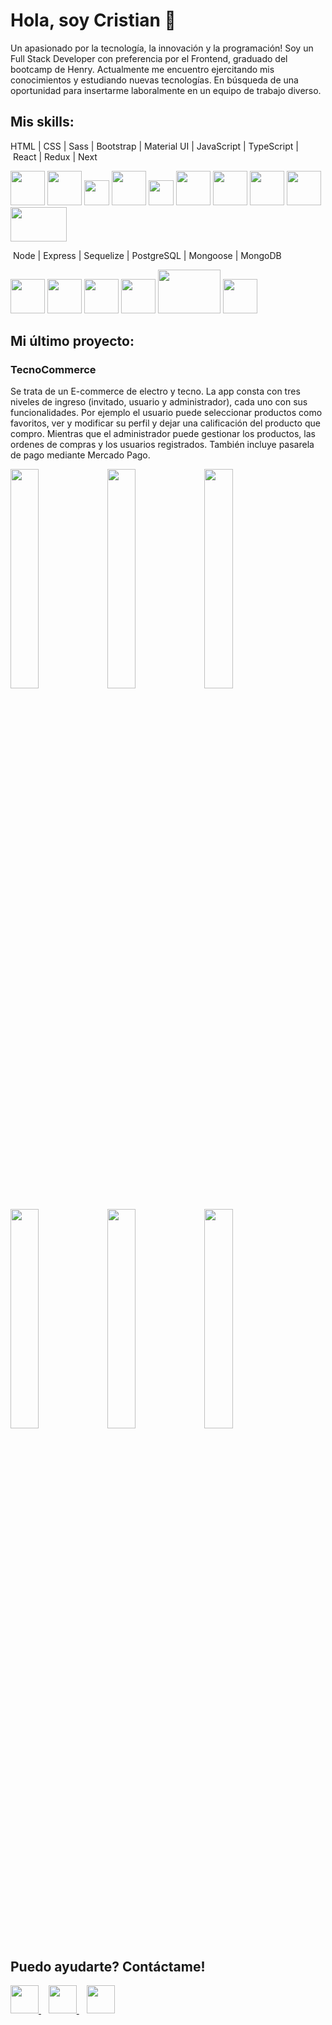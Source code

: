 # Hola, soy Cristian 👋

<p>
  Un apasionado por la tecnología, la innovación y la programación! Soy un Full Stack Developer con preferencia por el Frontend, graduado del bootcamp de Henry.
  Actualmente me encuentro ejercitando mis conocimientos y estudiando nuevas tecnologías. En búsqueda de una oportunidad para insertarme laboralmente en un equipo de trabajo diverso.
</p>

## Mis skills:

HTML&nbsp;|&nbsp;CSS&nbsp;|&nbsp;Sass&nbsp;|&nbsp;Bootstrap&nbsp;|&nbsp;Material UI&nbsp;|&nbsp;JavaScript&nbsp;|&nbsp;TypeScript&nbsp;|&nbsp;React&nbsp;|&nbsp;Redux&nbsp;|&nbsp;Next

<a>
  <img src="https://raw.githubusercontent.com/yurijserrano/Github-Profile-Readme-Logos/master/others/html.svg" height="55" width="55">
</a>
<a>
  <img src="https://raw.githubusercontent.com/yurijserrano/Github-Profile-Readme-Logos/master/others/css.svg" height="55" width="55">
</a>
<a>
  <img src="https://upload.wikimedia.org/wikipedia/commons/thumb/9/96/Sass_Logo_Color.svg/245px-Sass_Logo_Color.svg.png" height="40" width="40">
</a>
<a>
  <img src="https://cutewallpaper.org/24/bootstrap-logo-png/download-bootstrap-logo-in-vector-eps-svg-cdr-for-free--brandlogosnet.png" height="55" width="55">
</a>
<a>
  <img src="https://camo.githubusercontent.com/4915c672a5aa2a0bb15d4ece78217ef9222c2cd99095841d0fd48abb55e1f8af/68747470733a2f2f75706c6f61642e77696b696d656469612e6f72672f77696b6970656469612f636f6d6d6f6e732f7468756d622f642f64632f4c6f676f5f6d6174657269616c5f64657369676e2e7376672f35313270782d4c6f676f5f6d6174657269616c5f64657369676e2e7376672e706e67" height="40" width="40">
</a>
<a>
  <img src="https://raw.githubusercontent.com/yurijserrano/Github-Profile-Readme-Logos/master/programming%20languages/javascript.svg" height="55" width="55">
</a>
<a>
  <img src="https://raw.githubusercontent.com/yurijserrano/Github-Profile-Readme-Logos/master/programming%20languages/typescript.svg" height="55" width="55">
</a>
<a>
  <img src="https://raw.githubusercontent.com/yurijserrano/Github-Profile-Readme-Logos/master/frameworks/react.svg" height="55" width="55">
</a>
<a>
  <img src="https://raw.githubusercontent.com/yurijserrano/Github-Profile-Readme-Logos/master/frameworks/redux.svg" height="55" width="55">
</a>
<a>
  <img src="https://encrypted-tbn0.gstatic.com/images?q=tbn:ANd9GcQ2uYW06dp7DzGKN3FAe0Nvj3M-WttYSCF-SA&usqp=CAU" height="55" width="90">
</a>

&nbsp;Node&nbsp;|&nbsp;Express&nbsp;|&nbsp;Sequelize&nbsp;|&nbsp;PostgreSQL&nbsp;|&nbsp;Mongoose&nbsp;|&nbsp;MongoDB

<a>
  <img src="https://raw.githubusercontent.com/yurijserrano/Github-Profile-Readme-Logos/master/frameworks/nodejs.svg" height="55" width="55">
</a>
<a>
  <img src="https://camo.githubusercontent.com/28e93a1bfe79f991ddcd35f7833e8537f0e7b31aa326dfbe98fe7eb538b40b46/68747470733a2f2f63646e2e69636f6e2d69636f6e732e636f6d2f69636f6e73322f323431352f504e472f3531322f657870726573735f6f726967696e616c5f776f72646d61726b5f6c6f676f5f69636f6e5f3134363532382e706e67" height="55" width="55">
</a>
<a>
  <img src="https://camo.githubusercontent.com/c7df0ed52a480ff725aac7ac3a11c8aedb6f60ea8ab01929c6adea9903589222/68747470733a2f2f63646e2e69636f6e2d69636f6e732e636f6d2f69636f6e73322f323130372f504e472f3531322f66696c655f747970655f73657175656c697a655f69636f6e5f3133303137332e706e67" height="55" width="55">
</a>
<a>
  <img src="https://raw.githubusercontent.com/yurijserrano/Github-Profile-Readme-Logos/master/databases/postgresql.svg" height="55" width="55">
</a>
<a>
  <img src="https://encrypted-tbn0.gstatic.com/images?q=tbn:ANd9GcRlo1WiHA_kxWS48IuEX39GF24thYMuECukzr3Q39DZQ27hxkH0ffOie1amCuQKfNYocLc&usqp=CAU" height="70" width="100">
</a>
<a>
  <img src="https://encrypted-tbn0.gstatic.com/images?q=tbn:ANd9GcQcjvDGqzTInBWJTiQDhAIlKfDnPet_R2tk0A&usqp=CAU" height="55" width="55">
</a>

## Mi último proyecto:

<h3>TecnoCommerce</h3>

<p>
  Se trata de un E-commerce de electro y tecno. La app consta con tres niveles de ingreso (invitado, usuario y administrador), cada uno con sus funcionalidades. Por ejemplo el usuario puede seleccionar productos como favoritos, ver y modificar su perfil y dejar una calificación del producto que compro. Mientras que el administrador puede gestionar los productos, las ordenes de compras y los usuarios registrados. También incluye pasarela de pago mediante Mercado Pago.
</p>

<p>
  <a>
    <img src="https://drive.google.com/file/d/1i2Zx_IV8hEugHq04pw4kMt5cysx-2v_O/view?usp=share_link"  width="30%">
  </a>
  <a>
    <img src="https://drive.google.com/file/d/1TVoG9y9p51bij71Vsl9GYgkuczfpuIdu/view?usp=share_link" width="30%">
  </a>
  <a>
    <img src="https://drive.google.com/file/d/19dCgk1UxxHL6_74KRu813TEYhCmYpCN2/view?usp=share_link" width="30%">
  </a>
</p>
<p>
  <a>
    <img src="https://drive.google.com/file/d/1qFFhtq05lruH2zQN59xZr6GXVo2nnbdP/view?usp=share_link" width="30%">
  </a>
  <a>
    <img src="https://drive.google.com/file/d/1-c1KGYPiRnRQAnMd0ga_IAkX7CJTLCmt/view?usp=share_link" width="30%">
  </a>
  <a>
    <img src="https://drive.google.com/file/d/1pKdfEKwr7_LLFDdmZ4PvO3QXi5hvQLAu/view?usp=share_link" width="30%">
  </a>
</p>

## Puedo ayudarte? Contáctame!

<a href="https://www.linkedin.com/in/cristian-baronetto" target="_blank" rel="noreferrer">
  <img src="https://cdn-icons-png.flaticon.com/512/174/174857.png" height="45" width="45">
</a>
&nbsp;&nbsp;
<a href="mailto:crisbaronetto@hotmail.com">
  <img src="https://cdn-icons-png.flaticon.com/512/732/732223.png" height="45" width="45">
</a>
&nbsp;&nbsp;
<a href="https://cristianbaronetto.vercel.app/" target="_blank" rel="noreferrer">
  <img src="https://cdn-icons-png.flaticon.com/512/1786/1786083.png" height="45" width="45">
</a>

<!--
**Cristian-M-B/Cristian-M-B** is a ✨ _special_ ✨ repository because its `README.md` (this file) appears on your GitHub profile.

Here are some ideas to get you started:

- 🔭 I’m currently working on ...
- 🌱 I’m currently learning ...
- 👯 I’m looking to collaborate on ...
- 🤔 I’m looking for help with ...
- 💬 Ask me about ...
- 📫 How to reach me: ...
- 😄 Pronouns: ...
- ⚡ Fun fact: ...
-->
